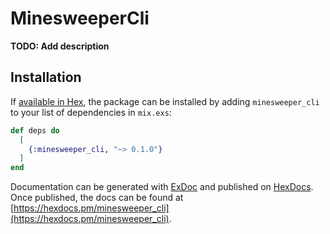 # MinesweeperCli

**TODO: Add description**

## Installation

If [available in Hex](https://hex.pm/docs/publish), the package can be installed
by adding `minesweeper_cli` to your list of dependencies in `mix.exs`:

```elixir
def deps do
  [
    {:minesweeper_cli, "~> 0.1.0"}
  ]
end
```

Documentation can be generated with [ExDoc](https://github.com/elixir-lang/ex_doc)
and published on [HexDocs](https://hexdocs.pm). Once published, the docs can
be found at [https://hexdocs.pm/minesweeper_cli](https://hexdocs.pm/minesweeper_cli).

